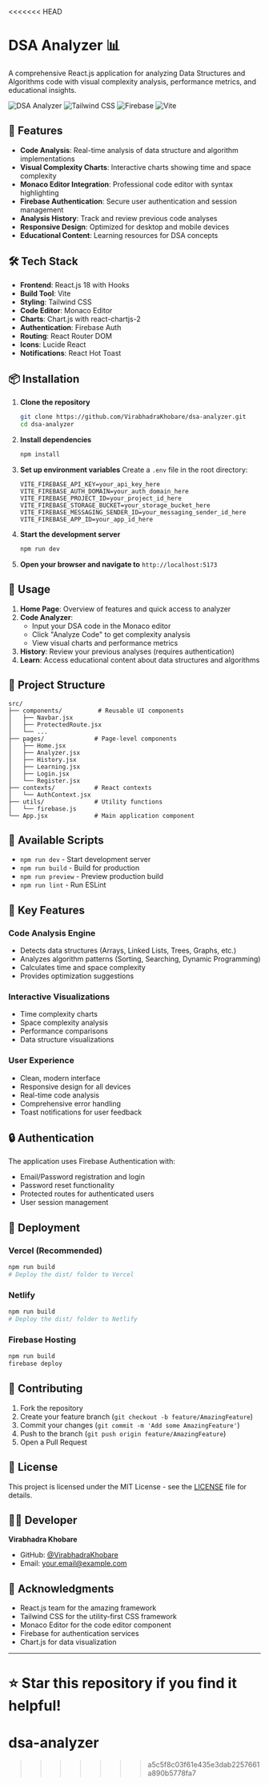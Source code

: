 <<<<<<< HEAD
# DSA Analyzer 📊

A comprehensive React.js application for analyzing Data Structures and Algorithms code with visual complexity analysis, performance metrics, and educational insights.

![DSA Analyzer](https://img.shields.io/badge/React-18.2.0-blue)
![Tailwind CSS](https://img.shields.io/badge/TailwindCSS-3.3.0-blue)
![Firebase](https://img.shields.io/badge/Firebase-Authentication-orange)
![Vite](https://img.shields.io/badge/Vite-4.4.0-purple)

## 🚀 Features

- **Code Analysis**: Real-time analysis of data structure and algorithm implementations
- **Visual Complexity Charts**: Interactive charts showing time and space complexity
- **Monaco Editor Integration**: Professional code editor with syntax highlighting
- **Firebase Authentication**: Secure user authentication and session management
- **Analysis History**: Track and review previous code analyses
- **Responsive Design**: Optimized for desktop and mobile devices
- **Educational Content**: Learning resources for DSA concepts

## 🛠️ Tech Stack

- **Frontend**: React.js 18 with Hooks
- **Build Tool**: Vite
- **Styling**: Tailwind CSS
- **Code Editor**: Monaco Editor
- **Charts**: Chart.js with react-chartjs-2
- **Authentication**: Firebase Auth
- **Routing**: React Router DOM
- **Icons**: Lucide React
- **Notifications**: React Hot Toast

## 📦 Installation

1. **Clone the repository**
   ```bash
   git clone https://github.com/VirabhadraKhobare/dsa-analyzer.git
   cd dsa-analyzer
   ```

2. **Install dependencies**
   ```bash
   npm install
   ```

3. **Set up environment variables**
   Create a `.env` file in the root directory:
   ```env
   VITE_FIREBASE_API_KEY=your_api_key_here
   VITE_FIREBASE_AUTH_DOMAIN=your_auth_domain_here
   VITE_FIREBASE_PROJECT_ID=your_project_id_here
   VITE_FIREBASE_STORAGE_BUCKET=your_storage_bucket_here
   VITE_FIREBASE_MESSAGING_SENDER_ID=your_messaging_sender_id_here
   VITE_FIREBASE_APP_ID=your_app_id_here
   ```

4. **Start the development server**
   ```bash
   npm run dev
   ```

5. **Open your browser and navigate to** `http://localhost:5173`

## 🎯 Usage

1. **Home Page**: Overview of features and quick access to analyzer
2. **Code Analyzer**: 
   - Input your DSA code in the Monaco editor
   - Click "Analyze Code" to get complexity analysis
   - View visual charts and performance metrics
3. **History**: Review your previous analyses (requires authentication)
4. **Learn**: Access educational content about data structures and algorithms

## 📁 Project Structure

```
src/
├── components/          # Reusable UI components
│   ├── Navbar.jsx
│   ├── ProtectedRoute.jsx
│   └── ...
├── pages/              # Page-level components
│   ├── Home.jsx
│   ├── Analyzer.jsx
│   ├── History.jsx
│   ├── Learning.jsx
│   ├── Login.jsx
│   └── Register.jsx
├── contexts/           # React contexts
│   └── AuthContext.jsx
├── utils/              # Utility functions
│   └── firebase.js
└── App.jsx             # Main application component
```

## 🔧 Available Scripts

- `npm run dev` - Start development server
- `npm run build` - Build for production
- `npm run preview` - Preview production build
- `npm run lint` - Run ESLint

## 🌟 Key Features

### Code Analysis Engine
- Detects data structures (Arrays, Linked Lists, Trees, Graphs, etc.)
- Analyzes algorithm patterns (Sorting, Searching, Dynamic Programming)
- Calculates time and space complexity
- Provides optimization suggestions

### Interactive Visualizations
- Time complexity charts
- Space complexity analysis
- Performance comparisons
- Data structure visualizations

### User Experience
- Clean, modern interface
- Responsive design for all devices
- Real-time code analysis
- Comprehensive error handling
- Toast notifications for user feedback

## 🔒 Authentication

The application uses Firebase Authentication with:
- Email/Password registration and login
- Password reset functionality
- Protected routes for authenticated users
- User session management

## 🚀 Deployment

### Vercel (Recommended)
```bash
npm run build
# Deploy the dist/ folder to Vercel
```

### Netlify
```bash
npm run build
# Deploy the dist/ folder to Netlify
```

### Firebase Hosting
```bash
npm run build
firebase deploy
```

## 🤝 Contributing

1. Fork the repository
2. Create your feature branch (`git checkout -b feature/AmazingFeature`)
3. Commit your changes (`git commit -m 'Add some AmazingFeature'`)
4. Push to the branch (`git push origin feature/AmazingFeature`)
5. Open a Pull Request

## 📄 License

This project is licensed under the MIT License - see the [LICENSE](LICENSE) file for details.

## 👨‍💻 Developer

**Virabhadra Khobare**
- GitHub: [@VirabhadraKhobare](https://github.com/VirabhadraKhobare)
- Email: your.email@example.com

## 🙏 Acknowledgments

- React.js team for the amazing framework
- Tailwind CSS for the utility-first CSS framework
- Monaco Editor for the code editor component
- Firebase for authentication services
- Chart.js for data visualization

---

⭐ Star this repository if you find it helpful!
=======
# dsa-analyzer
>>>>>>> a5c5f8c03f61e435e3dab2257661a890b5778fa7
